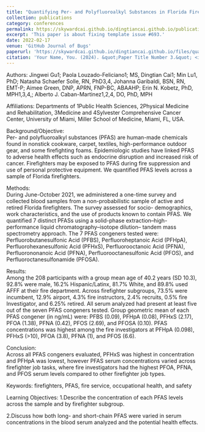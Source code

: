 ```yaml
---
title: "Quantifying Per- and Polyfluoroalkyl Substances in Florida Firefighters: Evidence from the Firefighter Cancer Initiative"
collection: publications
category: conferences
permalink: https://skywardcai.github.io/dingtiancai.github.io/publication/quantify
excerpt: 'This paper is about fixing template issue #693.'
date: 2022-02-17
venue: 'GitHub Journal of Bugs'
paperurl: 'https://skywardcai.github.io/dingtiancai.github.io/files/quantify.pdf'
citation: 'Your Name, You. (2024). &quot;Paper Title Number 3.&quot; <i>GitHub Journal of Bugs</i>. 1(3).'
---
```


Authors: Jingwei Gu1; Paola Louzado-Feliciano1; MS, Dingtian Cai1; Min Lu1, PhD; Natasha Schaefer Solle, RN, PhD3,4, Johanna Garibaldi, BSN, RN, EMT-P; Aimee Green, DNP, APRN, FNP-BC, ABAAHP; Erin N. Kobetz, PhD, MPH1,3,4,; Alberto J. Caban-Martinez1,2,4, DO, PhD, MPH

Affiliations: Departments of 1Public Health Sciences, 2Physical Medicine and Rehabilitation, 3Medicine and
4Sylvester Comprehensive Cancer Center, University of Miami, Miller School of Medicine, Miami, FL, USA.

Background/Objective:   
Per- and polyfluoroalkyl substances (PFAS) are human-made chemicals found in nonstick cookware, carpet, textiles, high-performance outdoor gear, and some firefighting foams. Epidemiologic studies have linked PFAS to adverse health effects such as endocrine disruption and increased risk of cancer. Firefighters may be exposed to PFAS during fire suppression and use of personal protective equipment. We quantified PFAS levels across a sample of Florida firefighters.

Methods:     
During June-October 2021, we administered a one-time survey and collected blood samples from a non-probabilistic sample of active and retired Florida firefighters. The survey assessed for socio- demographics, work characteristics, and the use of products known to contain PFAS. We quantified 7 distinct PFASs using a solid-phase extraction–high-performance liquid chromatography–isotope dilution– tandem mass spectrometry approach. The 7 PFAS congeners tested were: Perfluorobutanesulfonic Acid (PFBS), Perfluoroheptanoic Acid (PFHpA), Perfluorohexanesulfonic Acid (PFHxS), Perfluorooctanoic Acid (PFNA), Perfluorononanoic Acid (PFNA), Perfluorooctanesulfonic Acid (PFOS), and Perfluoroctanesulfonamide (PFOSA).

Results:    
Among the 208 participants with a group mean age of 40.2 years (SD 10.3), 92.8% were male, 16.2% Hispanic/Latinx, 81.7% White, and 89.8% used AFFF at their fire department. Across firefighter subgroups, 73.5% were incumbent, 12.9% airport, 4.3% fire instructors, 2.4% recruits, 0.5% fire Investigator, and 6.25% retired. All serum analyzed had present at least five out of the seven PFAS congeners tested. Group geometric mean of each PFAS congener (in ng/mL) were: PFBS (0.09), PFHpA (0.08), PFHxS (2.17), PFOA (1.38), PFNA (0.42), PFOS (2.69), and PFOSA (0.10). PFAS concentrations was
highest among the fire investigators at PFHpA (0.098), PFHxS (>10), PFOA (3.8), PFNA (1), and PFOS (6.6).

Conclusion:    
Across all PFAS congeners evaluated, PFHxS was highest in concentration and PFHpA was lowest, however PFAS serum concentrations varied across firefighter job tasks, where fire investigators had the highest PFOA, PFNA, and PFOS serum levels compared to other firefighter job types.

Keywords: firefighters, PFAS, fire service, occupational health, and safety

Learning Objectives:
1.Describe the concentration of each PFAS levels across the sample and by firefighter subgroup.

2.Discuss how both long- and short-chain PFAS were varied in serum concentrations in the blood serum analyzed and the potential health effects.

